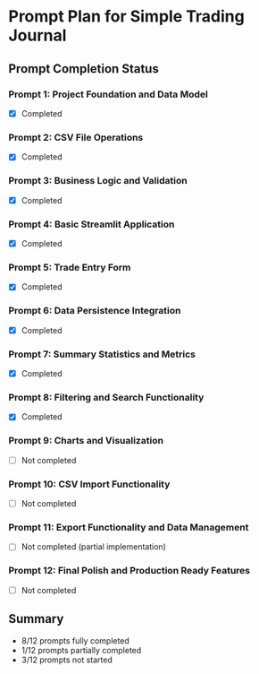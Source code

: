 # Prompt Plan for Simple Trading Journal

## Prompt Completion Status

### Prompt 1: Project Foundation and Data Model
- [x] Completed

### Prompt 2: CSV File Operations
- [x] Completed

### Prompt 3: Business Logic and Validation
- [x] Completed

### Prompt 4: Basic Streamlit Application
- [x] Completed

### Prompt 5: Trade Entry Form
- [x] Completed

### Prompt 6: Data Persistence Integration
- [x] Completed

### Prompt 7: Summary Statistics and Metrics
- [x] Completed

### Prompt 8: Filtering and Search Functionality
- [x] Completed

### Prompt 9: Charts and Visualization
- [ ] Not completed

### Prompt 10: CSV Import Functionality
- [ ] Not completed

### Prompt 11: Export Functionality and Data Management
- [ ] Not completed (partial implementation)

### Prompt 12: Final Polish and Production Ready Features
- [ ] Not completed

## Summary
- 8/12 prompts fully completed
- 1/12 prompts partially completed
- 3/12 prompts not started